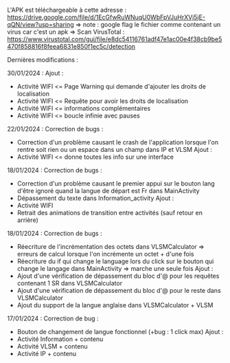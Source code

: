 L'APK est téléchargeable à cette adresse : https://drive.google.com/file/d/1EcGfwRuWNuqU0WbFpVJuHrXVj5jE-qQN/view?usp=sharing
=> note : google flag le fichier comme contenant un virus car c'est un apk
=> Scan VirusTotal : https://www.virustotal.com/gui/file/e8dc54116761adf47e1ac00e4f38cb9be5470f858816f8feea6831e850f1ec5c/detection

Dernières modifications :

30/01/2024 : 
Ajout :
  - Activité WIFI <= Page Warning qui demande d'ajouter les droits de localisation
  - Activité WIFI <= Requête pour avoir les droits de localisation
  - Activité WIFI <= informations complémentaires
  - Activité WIFI <= boucle infinie avec pauses

22/01/2024 : 
Correction de bugs : 
  - Correction d'un problème causant le crash de l'application lorsque l'on rentre soit rien ou un espace dans un champ dans IP et VLSM
Ajout :
  - Activité WIFI <= donne toutes les info sur une interface

18/01/2024 : 
Correction de bugs : 
  - Correction d'un problème causant le premier appui sur le bouton lang d'être ignoré quand la langue de départ est Fr dans MainActivity
  - Dépassement du texte dans Information_activity
Ajout :
  - Activité WIFI
  - Retrait des animations de transition entre activités (sauf retour en arrière)

18/01/2024 : 
Correction de bugs : 
  - Réecriture de l'incrémentation des octets dans VLSMCalculator => erreurs de calcul lorsque l'on incrémente un octet + d'une fois
  - Réecriture du if qui change le language lors du click sur le bouton qui change le langage dans MainActivity => marche une seule fois
Ajout :
  - Ajout d'une vérification de dépassement du bloc d'@ pour les requêtes contenant 1 SR dans VLSMCalculator
  - Ajout d'une vérification de dépassement du bloc d'@ pour le reste dans VLSMCalculator
  - Ajout du support de la langue anglaise dans VLSMCalculator + VLSM

17/01/2024 :
Correction de bug :
  - Bouton de changement de langue fonctionnel (+bug : 1 click max)
Ajout :
  - Activité Information + contenu
  - Activité VLSM + contenu
  - Activité IP + contenu
